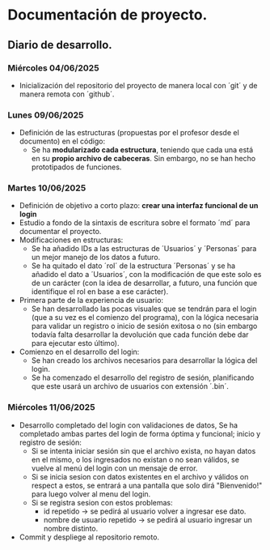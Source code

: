  # Documentación de proyecto.
## Diario de desarrollo.
### Miércoles 04/06/2025
* Inicialización del repositorio del proyecto de manera local con ´git´ y de manera remota con ´github´.
### Lunes 09/06/2025
* Definición de las estructuras (propuestas por el profesor desde el documento) en el código:
    * Se ha __modularizado cada estructura__, teniendo que cada una está en su **propio archivo de cabeceras**. Sin embargo, no se han hecho prototipados de funciones.
### Martes 10/06/2025
* Definición de objetivo a corto plazo: **crear una interfaz funcional de un __login__**
* Estudio a fondo de la sintaxis de escritura sobre el formato ´md´ para documentar el proyecto.
* Modificaciones en estructuras:
    * Se ha añadido IDs a las estructuras de ´Usuarios´ y ´Personas´ para un mejor manejo de los datos a futuro.
    * Se ha quitado el dato ´rol´ de la estructura ´Personas´ y se ha añadido el dato a ´Usuarios´, con la modificación de que este solo es de un carácter (con la idea de desarrollar, a futuro, una función que identifique el rol en base a ese carácter).
* Primera parte de la experiencia de usuario:
    * Se han desarrollado las pocas visuales que se tendrán para el login (que a su vez es el comienzo del programa), con la lógica necesaria para validar un registro o inicio de sesión exitosa o no (sin embargo todavía falta desarrollar la devolución que cada función debe dar para ejecutar esto último).
* Comienzo en el desarrollo del login:
    * Se han creado los archivos necesarios para desarrollar la lógica del login.
    * Se ha comenzado el desarrollo del registro de sesión, planificando que este usará un archivo de usuarios con extensión ´.bin´.
### Miércoles 11/06/2025
* Desarrollo completado del login con validaciones de datos, Se ha completado ambas partes del login de forma óptima y funcional; inicio y registro de sesión:
    * Si se intenta iniciar sesión sin que el archivo exista, no hayan datos en el mismo, o los ingresados no existan o no sean válidos, se vuelve al menú del login con un mensaje de error.
    * Si se inicia sesion con datos existentes en el archivo y válidos on respect a estos, se entrará a una pantalla que solo dirá "Bienvenido!" para luego volver al menu del login.
    * Si se registra sesion con estos problemas:
        * id repetido -> se pedirá al usuario volver a ingresar ese dato.
        * nombre de usuario repetido -> se pedirá al usuario ingresar un nombre distinto.
* Commit y despliege al repositorio remoto.
<!-- ## Funciones del proyecto.  -->